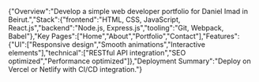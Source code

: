{"Overview":"Develop a simple web developer portfolio for Daniel Imad in Beirut.","Stack":{"frontend":"HTML, CSS, JavaScript, React.js","backend":"Node.js, Express.js","tooling":"Git, Webpack, Babel"},"Key Pages":["Home","About","Portfolio","Contact"],"Features":{"UI":["Responsive design","Smooth animations","Interactive elements"],"technical":["RESTful API integration","SEO optimized","Performance optimized"]},"Deployment Summary":"Deploy on Vercel or Netlify with CI/CD integration."}
